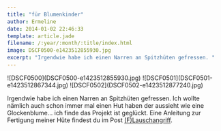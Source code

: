```yaml
---
title: "für Blumenkinder"
author: Ermeline
date: 2014-01-02 22:46:33
template: article.jade
filename: /:year/:month/:title/index.html
image: DSCF0500-e1423512855930.jpg
excerpt: "Irgendwie habe ich einen Narren an Spitzhüten gefressen. "
---
```


<div class="slideshow_landscape">
![DSCF0500](DSCF0500-e1423512855930.jpg)
![DSCF0501](DSCF0501-e1423512867344.jpg)
![DSCF0502](DSCF0502-e1423512877240.jpg)
</div>

Irgendwie habe ich einen Narren an Spitzhüten gefressen. Ich wollte
nämlich auch schon immer mal einen Hut haben der aussieht wie eine
Glockenblume... ich finde das Projekt ist geglückt. Eine Anleitung zur
Fertigung meiner Hüte findest du im Post
[(F)Lauschangriff](http://flauschiversum.de/2014/04/flauschangriff/).
